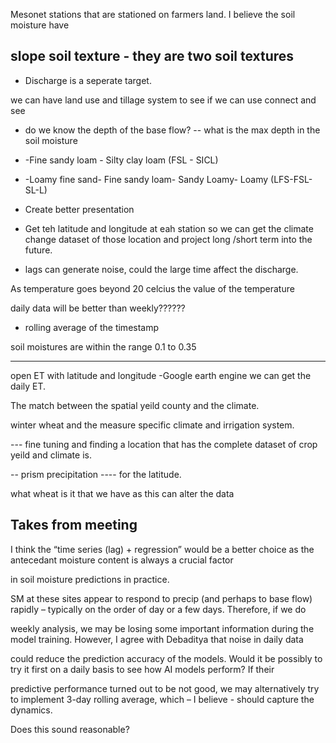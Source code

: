 Mesonet stations that are stationed on farmers land.
I believe the soil moisture have 

slope
soil texture - they are two soil textures
- 

- Discharge is a seperate target.

we can have land use and tillage system to see if we can use connect and see 
- do we know the depth of the base flow?
-- what is the max depth in the soil moisture 


- -Fine sandy loam - Silty clay loam (FSL - SICL)

- -Loamy fine sand- Fine sandy loam- Sandy Loamy- Loamy (LFS-FSL-SL-L)


- Create better presentation

- Get teh latitude and longitude at eah station so we can get the climate change dataset of those location and project long /short term into the future.

- lags can generate noise, could the large time affect the discharge.

As temperature goes beyond 20 celcius the value of the temperature


daily data will be better than weekly??????
- rolling average of the timestamp



soil moistures are within the range 0.1 to 0.35



---
open ET with latitude and longitude
-Google earth engine we can get the daily ET.


The match between the spatial yeild county and the climate.


winter wheat and the measure specific climate and irrigation system.


--- fine tuning and finding a location that has the complete dataset of crop yeild and climate is.


-- prism precipitation ----
for the latitude.


what wheat is it that we have as this can alter the data




## Takes from meeting 


I think the “time series (lag) + regression” would be a better choice as the antecedant moisture content is always a crucial factor

in soil moisture predictions in practice.   

 

SM at these sites appear to respond to precip (and perhaps to base flow) rapidly – typically on the order of day or a few days. Therefore, if we do

weekly analysis, we may be losing some important information during the model training. However, I agree with Debaditya that noise in daily data

could reduce the prediction accuracy of the models.  Would it be possibly to try it first on a daily basis to see how AI models perform? If their

predictive performance turned out to be not good, we may alternatively try to implement 3-day rolling average, which – I believe - should capture the dynamics.

Does this sound reasonable?
        